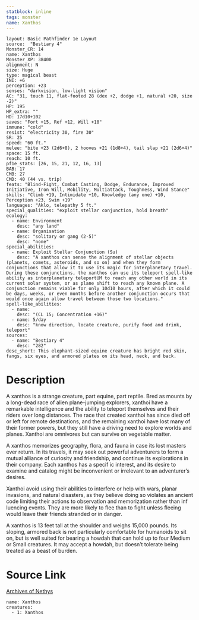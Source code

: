 ```yaml
---
statblock: inline
tags: monster
name: Xanthos
---
```

```statblock
layout: Basic Pathfinder 1e Layout
source:  "Bestiary 4"
Monster_CR: 14
name: Xanthos
Monster_XP: 38400
alignment: N
size: Huge
type: magical beast
INI: +6
perception: +23
senses: "darkvision, low-light vision"
AC: "31, touch 11, flat-footed 28 (dex +2, dodge +1, natural +20, size -2)"
HP: 195
HP_extra: ""
HD: 17d10+102
saves: "Fort +15, Ref +12, Will +10"
immune: "cold"
resist: "electricity 30, fire 30"
SR: 25
speed: "60 ft."
melee: "bite +23 (2d6+8), 2 hooves +21 (1d8+4), tail slap +21 (2d6+4)"
space: 15 ft.
reach: 10 ft.
pf1e_stats: [26, 15, 21, 12, 16, 13]
BAB: 17
CMB: 27
CMD: 40 (44 vs. trip)
feats: "Blind-Fight, Combat Casting, Dodge, Endurance, Improved Initiative, Iron Will, Mobility, Multiattack, Toughness, Wind Stance"
skills: "Climb +19, Intimidate +10, Knowledge (any one) +10, Perception +23, Swim +19"
languages: "Aklo, telepathy 5 ft."
special_qualities: "exploit stellar conjunction, hold breath"
ecology:
  - name: Environment
    desc: "any land"
  - name: Organisation
    desc: "solitary or gang (2-5)"
    desc: "none"
special_abilities:
  - name: Exploit Stellar Conjunction (Su)
    desc: "A xanthos can sense the alignment of stellar objects (planets, comets, asteroids, and so on) and when they form conjunctions that allow it to use its magic for interplanetary travel. During these conjunctions, the xanthos can use its teleport spell-like ability as interplanetary teleportUM to reach any other world in its current solar system, or as plane shift to reach any known plane. A conjunction remains viable for only 10d10 hours, after which it could be days, weeks, or even months before another conjunction occurs that would once again allow travel between those two locations."
spell-like_abilities:
  - name:
    desc: "(CL 15; Concentration +16)"
  - name: 5/day
    desc: "know direction, locate creature, purify food and drink, teleport"
sources:
  - name: "Bestiary 4"
    desc: "282"
desc_short: This elephant-sized equine creature has bright red skin, fangs, six eyes, and armored plates on its head, neck, and back.
```
# Description
A xanthos is a strange creature, part equine, part reptile. Bred as mounts by a long-dead race of alien plane-jumping explorers, xanthoi have a remarkable intelligence and the ability to teleport themselves and their riders over long distances. The race that created xanthoi has since died off or left for remote destinations, and the remaining xanthoi have lost many of their former powers, but they still have a driving need to explore worlds and planes. Xanthoi are omnivores but can survive on vegetable matter.

A xanthos memorizes geography, flora, and fauna in case its lost masters ever return. In its travels, it may seek out powerful adventurers to form a mutual alliance of curiosity and friendship, and continue its explorations in their company. Each xanthos has a specif ic interest, and its desire to examine and catalog might be inconvenient or irrelevant to an adventurer’s desires.

Xanthoi avoid using their abilities to interfere or help with wars, planar invasions, and natural disasters, as they believe doing so violates an ancient code limiting their actions to observation and memorization rather than inf luencing events. They are more likely to flee than to fight unless fleeing would leave their friends stranded or in danger.

A xanthos is 13 feet tall at the shoulder and weighs 15,000 pounds. Its sloping, armored back is not particularly comfortable for humanoids to sit on, but is well suited for bearing a howdah that can hold up to four Medium or Small creatures. It may accept a howdah, but doesn’t tolerate being treated as a beast of burden.
# Source Link
[Archives of Nethys](https://aonprd.com/MonsterDisplay.aspx?ItemName=Xanthos)
```encounter-table
name: Xanthos
creatures:
  - 1: Xanthos
```
